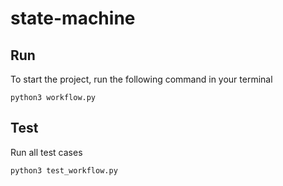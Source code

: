 # state-machine

## Run
To start the project, run the following command in your terminal
```
python3 workflow.py
```
## Test
Run all test cases
```
python3 test_workflow.py
```
